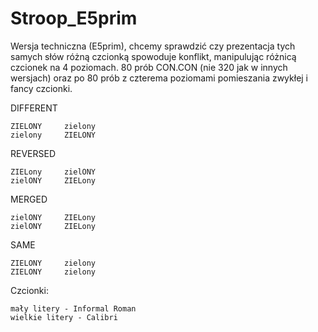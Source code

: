 # Stroop_E5prim

Wersja techniczna (E5prim), chcemy sprawdzić czy prezentacja tych samych słów różną czcionką spowoduje konflikt, manipulując różnicą czcionek na 4 poziomach. 80 prób CON.CON (nie 320 jak w innych wersjach) oraz po 80 prób z czterema poziomami pomieszania zwykłej i fancy czcionki.

DIFFERENT

	ZIELONY     zielony
	zielony     ZIELONY

REVERSED

	ZIELony     zielONY
	zielONY     ZIELony

MERGED

	zielONY     ZIELony
	zielONY     ZIELony

SAME

	ZIELONY     zielony
	ZIELONY     zielony

Czcionki:

	mały litery - Informal Roman
	wielkie litery - Calibri
